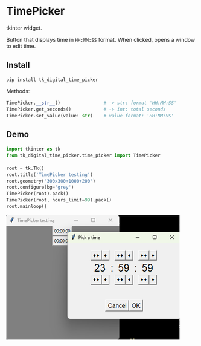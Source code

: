 # TimePicker

tkinter widget.

Button that displays time in `HH:MM:SS` format. When clicked, opens a window to edit time.

## Install

```console
pip install tk_digital_time_picker
```

Methods:
```python
TimePicker.__str__()				# -> str: format 'HH:MM:SS'
TimePicker.get_seconds()			# -> int: total seconds
TimePicker.set_value(value: str)	# value format: 'HH:MM:SS'
```

## Demo

```python
import tkinter as tk
from tk_digital_time_picker.time_picker import TimePicker

root = tk.Tk()
root.title('TimePicker testing')
root.geometry('300x300+1000+200')
root.configure(bg='grey')
TimePicker(root).pack()
TimePicker(root, hours_limit=99).pack()
root.mainloop()
```

![TimePicker test](https://github.com/yannprada/tk_time_picker/blob/987f5785e7991f41b44a87a61cbf15af99572c24/test.png "TimePicker test")
